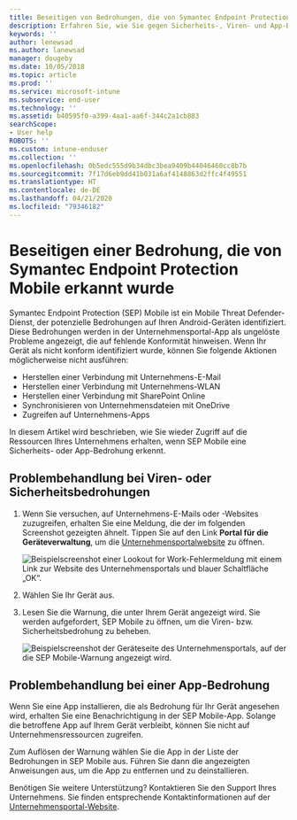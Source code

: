 ```yaml
---
title: Beseitigen von Bedrohungen, die von Symantec Endpoint Protection Mobile für iOS erkannt wurden | Microsoft-Dokumentation
description: Erfahren Sie, wie Sie gegen Sicherheits-, Viren- und App-Bedrohungen vorgehen können, die auf Ihrem iOS-Gerät gefunden wurden.
keywords: ''
author: lenewsad
ms.author: lanewsad
manager: dougeby
ms.date: 10/05/2018
ms.topic: article
ms.prod: ''
ms.service: microsoft-intune
ms.subservice: end-user
ms.technology: ''
ms.assetid: b40595f0-a399-4aa1-aa6f-344c2a1cb883
searchScope:
- User help
ROBOTS: ''
ms.custom: intune-enduser
ms.collection: ''
ms.openlocfilehash: 0b5edc555d9b34dbc3bea9409b44046460cc8b7b
ms.sourcegitcommit: 7f17d6eb9dd41b031a6af4148863d2ffc4f49551
ms.translationtype: HT
ms.contentlocale: de-DE
ms.lasthandoff: 04/21/2020
ms.locfileid: "79346182"
---
```

# <a name="resolve-a-threat-found-by-symantec-endpoint-protection-mobile"></a>Beseitigen einer Bedrohung, die von Symantec Endpoint Protection Mobile erkannt wurde

Symantec Endpoint Protection (SEP) Mobile ist ein Mobile Threat Defender-Dienst, der potenzielle Bedrohungen auf Ihren Android-Geräten identifiziert. Diese Bedrohungen werden in der Unternehmensportal-App als ungelöste Probleme angezeigt, die auf fehlende Konformität hinweisen. Wenn Ihr Gerät als nicht konform identifiziert wurde, können Sie folgende Aktionen möglicherweise nicht ausführen:

* Herstellen einer Verbindung mit Unternehmens-E-Mail
* Herstellen einer Verbindung mit Unternehmens-WLAN
* Herstellen einer Verbindung mit SharePoint Online
* Synchronisieren von Unternehmensdateien mit OneDrive
* Zugreifen auf Unternehmens-Apps

In diesem Artikel wird beschrieben, wie Sie wieder Zugriff auf die Ressourcen Ihres Unternehmens erhalten, wenn SEP Mobile eine Sicherheits- oder App-Bedrohung erkennt.  

## <a name="troubleshoot-a-virus-or-security-threat"></a>Problembehandlung bei Viren- oder Sicherheitsbedrohungen

1. Wenn Sie versuchen, auf Unternehmens-E-Mails oder -Websites zuzugreifen, erhalten Sie eine Meldung, die der im folgenden Screenshot gezeigten ähnelt. Tippen Sie auf den Link **Portal für die Geräteverwaltung**, um die [Unternehmensportalwebsite](https://portal.manage.microsoft.com/devices) zu öffnen.

    ![Beispielscreenshot einer Lookout for Work-Fehlermeldung mit einem Link zur Website des Unternehmensportals und blauer Schaltfläche „OK“.](./media/mtd-go-to-device-management-portal-android.png)  

2. Wählen Sie Ihr Gerät aus.  
3. Lesen Sie die Warnung, die unter Ihrem Gerät angezeigt wird. Sie werden aufgefordert, SEP Mobile zu öffnen, um die Viren- bzw. Sicherheitsbedrohung zu beheben.    

    ![Beispielscreenshot der Geräteseite des Unternehmensportals, auf der die SEP Mobile-Warnung angezeigt wird.](./media/CP-lookout-virus-banner-1808.png)

## <a name="troubleshoot-an-app-threat"></a>Problembehandlung bei einer App-Bedrohung

Wenn Sie eine App installieren, die als Bedrohung für Ihr Gerät angesehen wird, erhalten Sie eine Benachrichtigung in der SEP Mobile-App. Solange die betroffene App auf Ihrem Gerät verbleibt, können Sie nicht auf Unternehmensressourcen zugreifen.  

Zum Auflösen der Warnung wählen Sie die App in der Liste der Bedrohungen in SEP Mobile aus. Führen Sie dann die angezeigten Anweisungen aus, um die App zu entfernen und zu deinstallieren.  

Benötigen Sie weitere Unterstützung? Kontaktieren Sie den Support Ihres Unternehmens. Sie finden entsprechende Kontaktinformationen auf der [Unternehmensportal-Website](https://go.microsoft.com/fwlink/?linkid=2010980).   

